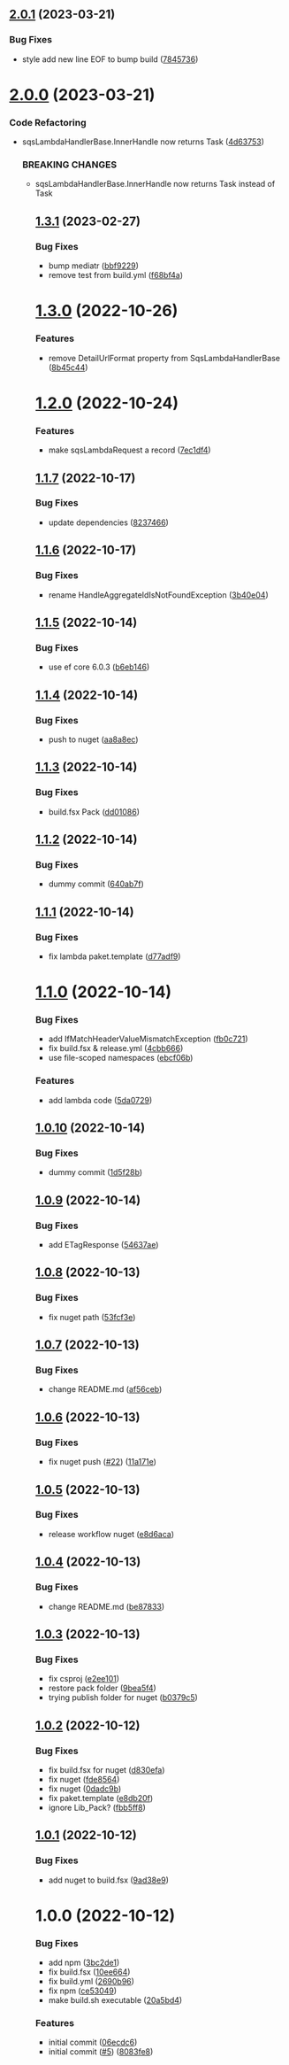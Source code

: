 ## [2.0.1](https://github.com/informatievlaanderen/basisregisters-sqs/compare/v2.0.0...v2.0.1) (2023-03-21)


### Bug Fixes

* style add new line EOF to bump build ([7845736](https://github.com/informatievlaanderen/basisregisters-sqs/commit/784573682cf55ee0f50ddaf53782f0667e76160c))

# [2.0.0](https://github.com/informatievlaanderen/basisregisters-sqs/compare/v1.3.1...v2.0.0) (2023-03-21)


### Code Refactoring

* sqsLambdaHandlerBase.InnerHandle now returns Task<object> ([4d63753](https://github.com/informatievlaanderen/basisregisters-sqs/commit/4d6375369a02065744bf3ab015100249b55feab9))


### BREAKING CHANGES

* sqsLambdaHandlerBase.InnerHandle now returns Task<object> instead of
Task<ETagResponse>

## [1.3.1](https://github.com/informatievlaanderen/basisregisters-sqs/compare/v1.3.0...v1.3.1) (2023-02-27)


### Bug Fixes

* bump mediatr ([bbf9229](https://github.com/informatievlaanderen/basisregisters-sqs/commit/bbf92297733d3e0cad43bb608c5189ed47c9262c))
* remove test from build.yml ([f68bf4a](https://github.com/informatievlaanderen/basisregisters-sqs/commit/f68bf4ad4fa01e70f88dd31f31a466acbe77910d))

# [1.3.0](https://github.com/informatievlaanderen/basisregisters-sqs/compare/v1.2.0...v1.3.0) (2022-10-26)


### Features

* remove DetailUrlFormat property from SqsLambdaHandlerBase ([8b45c44](https://github.com/informatievlaanderen/basisregisters-sqs/commit/8b45c442c1ea4d51af942f1acd034a26e4e1758c))

# [1.2.0](https://github.com/informatievlaanderen/basisregisters-sqs/compare/v1.1.7...v1.2.0) (2022-10-24)


### Features

* make sqsLambdaRequest a record ([7ec1df4](https://github.com/informatievlaanderen/basisregisters-sqs/commit/7ec1df4dbc03e966ed883a0bb58c4ed42fa3eb73))

## [1.1.7](https://github.com/informatievlaanderen/basisregisters-sqs/compare/v1.1.6...v1.1.7) (2022-10-17)


### Bug Fixes

* update dependencies ([8237466](https://github.com/informatievlaanderen/basisregisters-sqs/commit/8237466b8e9a823f050afe0f4eda46110692c210))

## [1.1.6](https://github.com/informatievlaanderen/basisregisters-sqs/compare/v1.1.5...v1.1.6) (2022-10-17)


### Bug Fixes

* rename HandleAggregateIdIsNotFoundException ([3b40e04](https://github.com/informatievlaanderen/basisregisters-sqs/commit/3b40e04700b84bd76d0670b57a0d1fdf8e40b14f))

## [1.1.5](https://github.com/informatievlaanderen/basisregisters-sqs/compare/v1.1.4...v1.1.5) (2022-10-14)


### Bug Fixes

* use ef core 6.0.3 ([b6eb146](https://github.com/informatievlaanderen/basisregisters-sqs/commit/b6eb14664c046c362f25c782c202829a20e3d2b8))

## [1.1.4](https://github.com/informatievlaanderen/basisregisters-sqs/compare/v1.1.3...v1.1.4) (2022-10-14)


### Bug Fixes

* push to nuget ([aa8a8ec](https://github.com/informatievlaanderen/basisregisters-sqs/commit/aa8a8ec7258f460ee0ae5b9fd637dcf393d350ca))

## [1.1.3](https://github.com/informatievlaanderen/basisregisters-sqs/compare/v1.1.2...v1.1.3) (2022-10-14)


### Bug Fixes

* build.fsx Pack ([dd01086](https://github.com/informatievlaanderen/basisregisters-sqs/commit/dd0108640779d2afe130a16c12c22461e955790b))

## [1.1.2](https://github.com/informatievlaanderen/basisregisters-sqs/compare/v1.1.1...v1.1.2) (2022-10-14)


### Bug Fixes

* dummy commit ([640ab7f](https://github.com/informatievlaanderen/basisregisters-sqs/commit/640ab7fa1413c375a8b5d35183c974506d5adba0))

## [1.1.1](https://github.com/informatievlaanderen/basisregisters-sqs/compare/v1.1.0...v1.1.1) (2022-10-14)


### Bug Fixes

* fix lambda paket.template ([d77adf9](https://github.com/informatievlaanderen/basisregisters-sqs/commit/d77adf9f070e36b453bef49ec81891fd524a155e))

# [1.1.0](https://github.com/informatievlaanderen/basisregisters-sqs/compare/v1.0.10...v1.1.0) (2022-10-14)


### Bug Fixes

* add IfMatchHeaderValueMismatchException ([fb0c721](https://github.com/informatievlaanderen/basisregisters-sqs/commit/fb0c7213ca37f747a0935b22b923dc05fd0bba26))
* fix build.fsx & release.yml ([4cbb666](https://github.com/informatievlaanderen/basisregisters-sqs/commit/4cbb666f6d784fbc252bc65d501b4e03d1e511ca))
* use file-scoped namespaces ([ebcf06b](https://github.com/informatievlaanderen/basisregisters-sqs/commit/ebcf06b604eea6e62e8358afe22c4070229eac36))


### Features

* add lambda code ([5da0729](https://github.com/informatievlaanderen/basisregisters-sqs/commit/5da0729402221e5c2735c32f5ccb5ece9fc96d8d))

## [1.0.10](https://github.com/informatievlaanderen/basisregisters-sqs/compare/v1.0.9...v1.0.10) (2022-10-14)


### Bug Fixes

* dummy commit ([1d5f28b](https://github.com/informatievlaanderen/basisregisters-sqs/commit/1d5f28b30b472de7d56cc1809eee9da352c540bb))

## [1.0.9](https://github.com/informatievlaanderen/basisregisters-sqs/compare/v1.0.8...v1.0.9) (2022-10-14)


### Bug Fixes

* add ETagResponse ([54637ae](https://github.com/informatievlaanderen/basisregisters-sqs/commit/54637aeb35a3b26f67537d3b8a2a6598b5963ec3))

## [1.0.8](https://github.com/informatievlaanderen/basisregisters-sqs/compare/v1.0.7...v1.0.8) (2022-10-13)


### Bug Fixes

* fix nuget path ([53fcf3e](https://github.com/informatievlaanderen/basisregisters-sqs/commit/53fcf3ed6704f16654a8cf600da23d765dcb4720))

## [1.0.7](https://github.com/informatievlaanderen/basisregisters-sqs/compare/v1.0.6...v1.0.7) (2022-10-13)


### Bug Fixes

* change README.md ([af56ceb](https://github.com/informatievlaanderen/basisregisters-sqs/commit/af56cebbc3bf21d298e1d17eb7a1e3caed3b489e))

## [1.0.6](https://github.com/informatievlaanderen/basisregisters-sqs/compare/v1.0.5...v1.0.6) (2022-10-13)


### Bug Fixes

* fix nuget push ([#22](https://github.com/informatievlaanderen/basisregisters-sqs/issues/22)) ([11a171e](https://github.com/informatievlaanderen/basisregisters-sqs/commit/11a171e8ea1b313ee81530e7f23ad02c0b022776))

## [1.0.5](https://github.com/informatievlaanderen/basisregisters-sqs/compare/v1.0.4...v1.0.5) (2022-10-13)


### Bug Fixes

* release workflow nuget ([e8d6aca](https://github.com/informatievlaanderen/basisregisters-sqs/commit/e8d6aca63ee63646774ca3e89429cd1bb45693c4))

## [1.0.4](https://github.com/informatievlaanderen/basisregisters-sqs/compare/v1.0.3...v1.0.4) (2022-10-13)


### Bug Fixes

* change README.md ([be87833](https://github.com/informatievlaanderen/basisregisters-sqs/commit/be8783377de7cffcd51efd3e0c867075259a3891))

## [1.0.3](https://github.com/informatievlaanderen/basisregisters-sqs/compare/v1.0.2...v1.0.3) (2022-10-13)


### Bug Fixes

* fix csproj ([e2ee101](https://github.com/informatievlaanderen/basisregisters-sqs/commit/e2ee101eb16bd97e7e1beebb03d10d8b5aca1573))
* restore pack folder ([9bea5f4](https://github.com/informatievlaanderen/basisregisters-sqs/commit/9bea5f413690397c6d635a6a3a01a12ac4ec3ed8))
* trying publish folder for nuget ([b0379c5](https://github.com/informatievlaanderen/basisregisters-sqs/commit/b0379c594d6f0fbe5e7b6e13addbf7d38f1a58b0))

## [1.0.2](https://github.com/informatievlaanderen/basisregisters-sqs/compare/v1.0.1...v1.0.2) (2022-10-12)


### Bug Fixes

* fix build.fsx for nuget ([d830efa](https://github.com/informatievlaanderen/basisregisters-sqs/commit/d830efa2916db64e31aa71262caa33b00472dbe2))
* fix nuget ([fde8564](https://github.com/informatievlaanderen/basisregisters-sqs/commit/fde85647d9600a56494338cd2a80191ad4491343))
* fix nuget ([0dadc9b](https://github.com/informatievlaanderen/basisregisters-sqs/commit/0dadc9bbebb1aee7a46692aa0ee59c99c0332775))
* fix paket.template ([e8db20f](https://github.com/informatievlaanderen/basisregisters-sqs/commit/e8db20f70089f9c8a0ffe8186f5c04aa5b6890bf))
* ignore Lib_Pack? ([fbb5ff8](https://github.com/informatievlaanderen/basisregisters-sqs/commit/fbb5ff8824783fba150ff58ce4be9176b9846a23))

## [1.0.1](https://github.com/informatievlaanderen/basisregisters-sqs/compare/v1.0.0...v1.0.1) (2022-10-12)


### Bug Fixes

* add nuget to build.fsx ([9ad38e9](https://github.com/informatievlaanderen/basisregisters-sqs/commit/9ad38e9f9b39abc3cf5cb0297bbd2a263cef1865))

# 1.0.0 (2022-10-12)


### Bug Fixes

* add npm ([3bc2de1](https://github.com/informatievlaanderen/basisregisters-sqs/commit/3bc2de11c63b5cfb66aedc7644b66984f425e34a))
* fix build.fsx ([10ee664](https://github.com/informatievlaanderen/basisregisters-sqs/commit/10ee6648e45b98545e5349d1046a20cd1696b248))
* fix build.yml ([2690b96](https://github.com/informatievlaanderen/basisregisters-sqs/commit/2690b96e45f242eb6ddaa54c6e27fbe400912ee5))
* fix npm ([ce53049](https://github.com/informatievlaanderen/basisregisters-sqs/commit/ce53049f3b5e0378e212316dd56eb342087fcc49))
* make build.sh executable ([20a5bd4](https://github.com/informatievlaanderen/basisregisters-sqs/commit/20a5bd469ad19dfc35f27532a6e45c13c3f28411))


### Features

* initial commit ([06ecdc6](https://github.com/informatievlaanderen/basisregisters-sqs/commit/06ecdc6ae29ac9a762cbd5d1356d0ea30189a146))
* initial commit ([#5](https://github.com/informatievlaanderen/basisregisters-sqs/issues/5)) ([8083fe8](https://github.com/informatievlaanderen/basisregisters-sqs/commit/8083fe88f22f075073debb94feef13b248d13b9b))

